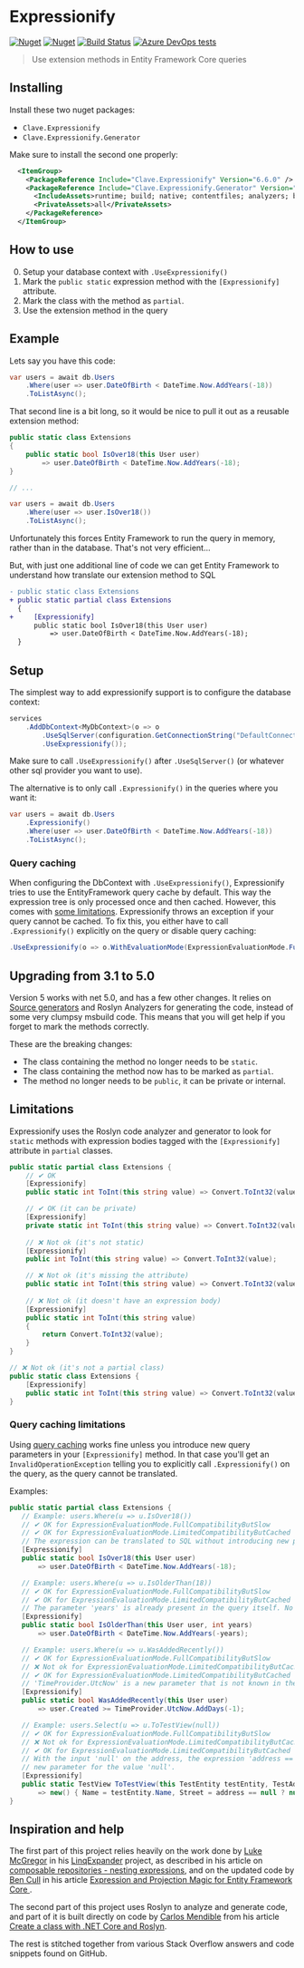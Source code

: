 # Expressionify

[![Nuget](https://img.shields.io/nuget/v/Clave.Expressionify)][1] [![Nuget](https://img.shields.io/nuget/dt/Clave.Expressionify)][1] [![Build Status](https://claveconsulting.visualstudio.com/Nugets/_apis/build/status/ClaveConsulting.Expressionify?branchName=master)][2] [![Azure DevOps tests](https://img.shields.io/azure-devops/tests/ClaveConsulting/Nugets/14)][2]

> Use extension methods in Entity Framework Core queries

## Installing

Install these two nuget packages:

* `Clave.Expressionify`
* `Clave.Expressionify.Generator`

Make sure to install the second one properly:

```xml
  <ItemGroup>
    <PackageReference Include="Clave.Expressionify" Version="6.6.0" />
    <PackageReference Include="Clave.Expressionify.Generator" Version="6.6.0">
      <IncludeAssets>runtime; build; native; contentfiles; analyzers; buildtransitive</IncludeAssets>
      <PrivateAssets>all</PrivateAssets>
    </PackageReference>
  </ItemGroup>
```

## How to use

0) Setup your database context with `.UseExpressionify()`
1) Mark the `public static` expression method with the `[Expressionify]` attribute.
2) Mark the class with the method as `partial`.
3) Use the extension method in the query


## Example

Lets say you have this code:

```csharp
var users = await db.Users
    .Where(user => user.DateOfBirth < DateTime.Now.AddYears(-18))
    .ToListAsync();
```

That second line is a bit long, so it would be nice to pull it out as a reusable extension method:

```csharp
public static class Extensions
{
    public static bool IsOver18(this User user)
        => user.DateOfBirth < DateTime.Now.AddYears(-18);
}

// ...

var users = await db.Users
    .Where(user => user.IsOver18())
    .ToListAsync();

```

Unfortunately this forces Entity Framework to run the query in memory, rather than in the database. That's not very efficient...

But, with just one additional line of code we can get Entity Framework to understand how translate our extension method to SQL

```diff
- public static class Extensions
+ public static partial class Extensions
  {
+     [Expressionify]
      public static bool IsOver18(this User user)
          => user.DateOfBirth < DateTime.Now.AddYears(-18);
  }

```

## Setup

The simplest way to add expressionify support is to configure the database context:

```csharp
services
    .AddDbContext<MyDbContext>(o => o
        .UseSqlServer(configuration.GetConnectionString("DefaultConnection"))
        .UseExpressionify());
```

Make sure to call `.UseExpressionify()` after `.UseSqlServer()` (or whatever other sql provider you want to use).

The alternative is to only call `.Expressionify()` in the queries where you want it:

```csharp
var users = await db.Users
    .Expressionify()
    .Where(user => user.DateOfBirth < DateTime.Now.AddYears(-18))
    .ToListAsync();
```

### Query caching

When configuring the DbContext with `.UseExpressionify()`, Expressionify tries to use the EntityFramework query cache by default. This way the expression tree is only processed once and then cached. 
However, this comes with [some limitations](#query-caching-limitations). Expressionify throws an exception if your query cannot be cached. 
To fix this, you either have to call `.Expressionify()` explicitly on the query or disable query caching:

```csharp
.UseExpressionify(o => o.WithEvaluationMode(ExpressionEvaluationMode.FullCompatibilityButSlow));
```

## Upgrading from 3.1 to 5.0

Version 5 works with net 5.0, and has a few other changes. It relies on [Source generators](https://devblogs.microsoft.com/dotnet/introducing-c-source-generators/) and Roslyn Analyzers for generating the code, instead of some very clumpsy msbuild code. This means that you will get help if you forget to mark the methods correctly. 

These are the breaking changes:
* The class containing the method no longer needs to be `static`.
* The class containing the method now has to be marked as `partial`.
* The method no longer needs to be `public`, it can be private or internal.

## Limitations

Expressionify uses the Roslyn code analyzer and generator to look for `static` methods with expression bodies tagged with the `[Expressionify]` attribute in `partial` classes.

```csharp
public static partial class Extensions {
    // ✔ OK
    [Expressionify]
    public static int ToInt(this string value) => Convert.ToInt32(value);

    // ✔ OK (it can be private)
    [Expressionify]
    private static int ToInt(this string value) => Convert.ToInt32(value);
    
    // ❌ Not ok (it's not static)
    [Expressionify]
    public int ToInt(this string value) => Convert.ToInt32(value);

    // ❌ Not ok (it's missing the attribute)
    public static int ToInt(this string value) => Convert.ToInt32(value);
    
    // ❌ Not ok (it doesn't have an expression body)
    [Expressionify]
    public static int ToInt(this string value)
    {
        return Convert.ToInt32(value);
    }
}

// ❌ Not ok (it's not a partial class)
public static class Extensions {
    [Expressionify]
    public static int ToInt(this string value) => Convert.ToInt32(value);
}

```

### Query caching limitations

Using [query caching](#query-caching) works fine unless you introduce new query parameters in your `[Expressionify]` method. In that case you'll get an `InvalidOperationException` telling you to explicitly call `.Expressionify()` on the query, as the query cannot be translated.

Examples:
```csharp
public static partial class Extensions {
   // Example: users.Where(u => u.IsOver18())
   // ✔ OK for ExpressionEvaluationMode.FullCompatibilityButSlow
   // ✔ OK for ExpressionEvaluationMode.LimitedCompatibilityButCached
   // The expression can be translated to SQL without introducing new parameters
   [Expressionify]
   public static bool IsOver18(this User user)
       => user.DateOfBirth < DateTime.Now.AddYears(-18);

   // Example: users.Where(u => u.IsOlderThan(18))
   // ✔ OK for ExpressionEvaluationMode.FullCompatibilityButSlow
   // ✔ OK for ExpressionEvaluationMode.LimitedCompatibilityButCached
   // The parameter 'years' is already present in the query itself. No new parameters are introduced when expanding the query.
   [Expressionify]
   public static bool IsOlderThan(this User user, int years)
       => user.DateOfBirth < DateTime.Now.AddYears(-years);

   // Example: users.Where(u => u.WasAddedRecently())
   // ✔ OK for ExpressionEvaluationMode.FullCompatibilityButSlow
   // ❌ Not ok for ExpressionEvaluationMode.LimitedCompatibilityButCached
   // ✔ OK for ExpressionEvaluationMode.LimitedCompatibilityButCached when explicitly expanding the query with 'query.Expressionify()'
   // 'TimeProvider.UtcNow' is a new parameter that is not known in the query before calling '.Expressionify()'.
   [Expressionify]
   public static bool WasAddedRecently(this User user)
       => user.Created >= TimeProvider.UtcNow.AddDays(-1);

   // Example: users.Select(u => u.ToTestView(null))
   // ✔ OK for ExpressionEvaluationMode.FullCompatibilityButSlow
   // ❌ Not ok for ExpressionEvaluationMode.LimitedCompatibilityButCached
   // ✔ OK for ExpressionEvaluationMode.LimitedCompatibilityButCached when explicitly expanding the query with 'query.Expressionify()'
   // With the input 'null' on the address, the expression 'address == null ? null : address.Street' gets replaced with a
   // new parameter for the value 'null'.
   [Expressionify]
   public static TestView ToTestView(this TestEntity testEntity, TestAddress? address)
       => new() { Name = testEntity.Name, Street = address == null ? null : address.Street };
}
```

## Inspiration and help

The first part of this project relies heavily on the work done by [Luke McGregor](https://twitter.com/staticv0id) in his [LinqExpander](https://github.com/lukemcgregor/LinqExpander) project, as described in his article on [composable repositories - nesting expressions](https://blog.staticvoid.co.nz/2016/composable_repositories_-_nesting_extensions/), and on the updated code by [Ben Cull](https://twitter.com/BenWhoLikesBeer) in his article [Expression and Projection Magic for Entity Framework Core ](https://benjii.me/2018/01/expression-projection-magic-entity-framework-core/).

The second part of this project uses Roslyn to analyze and generate code, and part of it is built directly on code by [Carlos Mendible](https://twitter.com/cmendibl3) from his article [Create a class with .NET Core and Roslyn](https://carlos.mendible.com/2017/03/02/create-a-class-with-net-core-and-roslyn/).

The rest is stitched together from various Stack Overflow answers and code snippets found on GitHub.



[1]: https://www.nuget.org/packages/Clave.Expressionify/
[2]: https://claveconsulting.visualstudio.com/Nugets/_build/latest?definitionId=14
